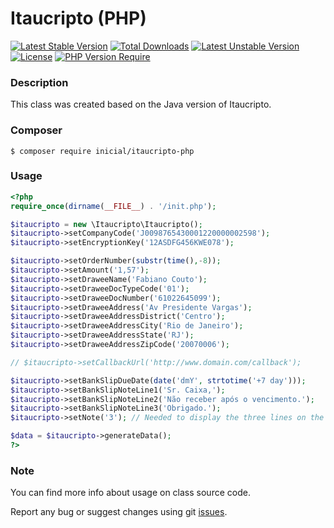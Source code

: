 # Itaucripto (PHP)

[![Latest Stable Version](https://poser.pugx.org/inicial/itaucripto-php/v)](https://packagist.org/packages/inicial/itaucripto-php) [![Total Downloads](https://poser.pugx.org/inicial/itaucripto-php/downloads)](https://packagist.org/packages/inicial/itaucripto-php) [![Latest Unstable Version](https://poser.pugx.org/inicial/itaucripto-php/v/unstable)](https://packagist.org/packages/inicial/itaucripto-php) [![License](https://poser.pugx.org/inicial/itaucripto-php/license)](https://packagist.org/packages/inicial/itaucripto-php) [![PHP Version Require](https://poser.pugx.org/inicial/itaucripto-php/require/php)](https://packagist.org/packages/inicial/itaucripto-php)

### Description

This class was created based on the Java version of Itaucripto.

### Composer

```shell
$ composer require inicial/itaucripto-php
```

### Usage

```php
<?php
require_once(dirname(__FILE__) . '/init.php');

$itaucripto = new \Itaucripto\Itaucripto();
$itaucripto->setCompanyCode('J0098765430001220000002598');
$itaucripto->setEncryptionKey('12ASDFG456KWE078');

$itaucripto->setOrderNumber(substr(time(),-8));
$itaucripto->setAmount('1,57');
$itaucripto->setDraweeName('Fabiano Couto');
$itaucripto->setDraweeDocTypeCode('01');
$itaucripto->setDraweeDocNumber('61022645099');
$itaucripto->setDraweeAddress('Av Presidente Vargas');
$itaucripto->setDraweeAddressDistrict('Centro');
$itaucripto->setDraweeAddressCity('Rio de Janeiro');
$itaucripto->setDraweeAddressState('RJ');
$itaucripto->setDraweeAddressZipCode('20070006');

// $itaucripto->setCallbackUrl('http://www.domain.com/callback');

$itaucripto->setBankSlipDueDate(date('dmY', strtotime('+7 day')));
$itaucripto->setBankSlipNoteLine1('Sr. Caixa,');
$itaucripto->setBankSlipNoteLine2('Não receber após o vencimento.');
$itaucripto->setBankSlipNoteLine3('Obrigado.');
$itaucripto->setNote('3'); // Needed to display the three lines on the bank slip

$data = $itaucripto->generateData();
?>
```

### Note

You can find more info about usage on class source code.

Report any bug or suggest changes using git [issues](https://github.com/inicialsolucoes/itaucripto-php/issues).
